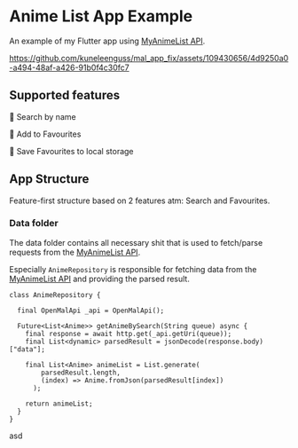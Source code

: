 # Anime List App Example

An example of my Flutter app using [MyAnimeList API](https://docs.api.jikan.moe/).



https://github.com/kuneleenguss/mal_app_fix/assets/109430656/4d9250a0-a494-48af-a426-91b0f4c30fc7

## Supported features
:rice_ball: Search by name

:rice_ball: Add to Favourites

:rice_ball: Save Favourites to local storage

## App Structure
Feature-first structure based on 2 features atm: Search and Favourites.

### Data folder
The data folder contains all necessary shit that is used to fetch/parse requests from the [MyAnimeList API](https://docs.api.jikan.moe/).

Especially `AnimeRepository` is responsible for fetching data from the [MyAnimeList API](https://docs.api.jikan.moe/) and providing the parsed result.
```
class AnimeRepository {

  final OpenMalApi _api = OpenMalApi();

  Future<List<Anime>> getAnimeBySearch(String queue) async {
    final response = await http.get(_api.getUri(queue));
    final List<dynamic> parsedResult = jsonDecode(response.body)["data"];

    final List<Anime> animeList = List.generate(
        parsedResult.length, 
        (index) => Anime.fromJson(parsedResult[index])
      );

    return animeList;
  }
}
```
asd
